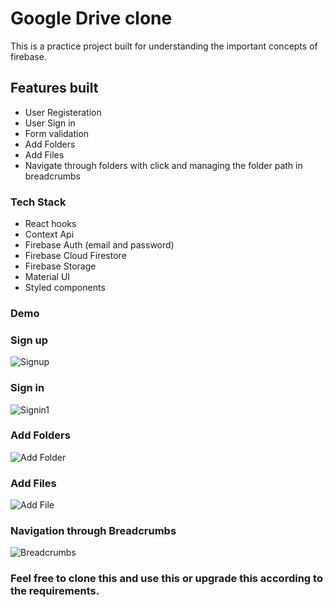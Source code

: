 # Google Drive clone

This is a practice project built for understanding the important concepts of firebase.

## Features built

* User Registeration
* User Sign in
* Form validation
* Add Folders
* Add Files
* Navigate through folders with click and managing the folder path in breadcrumbs

### Tech Stack

* React hooks
* Context Api
* Firebase Auth (email and password)
* Firebase Cloud Firestore
* Firebase Storage
* Material UI
* Styled components

### Demo

### Sign up
![Signup](https://user-images.githubusercontent.com/42139446/116241334-6b236180-a782-11eb-98e3-c71f2ea0ac2b.gif)

### Sign in
![Signin1](https://user-images.githubusercontent.com/42139446/116241363-770f2380-a782-11eb-88ab-add49120f2ba.gif)

### Add Folders
![Add Folder](https://user-images.githubusercontent.com/42139446/116241411-7ecec800-a782-11eb-9efc-af6790e03448.gif)

### Add Files
![Add File](https://user-images.githubusercontent.com/42139446/116241456-87bf9980-a782-11eb-8a6d-298ae7932df8.gif)

### Navigation through Breadcrumbs
![Breadcrumbs](https://user-images.githubusercontent.com/42139446/116241501-94dc8880-a782-11eb-8278-8cd3a1e2c1e0.gif)

### Feel free to clone this and use this or upgrade this according to the requirements.
